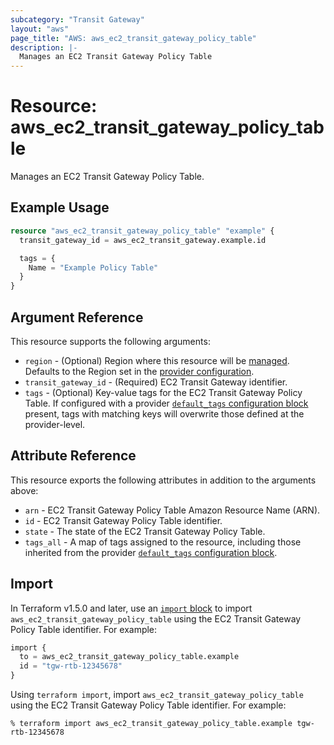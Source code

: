 ```yaml
---
subcategory: "Transit Gateway"
layout: "aws"
page_title: "AWS: aws_ec2_transit_gateway_policy_table"
description: |-
  Manages an EC2 Transit Gateway Policy Table
---
```


# Resource: aws_ec2_transit_gateway_policy_table

Manages an EC2 Transit Gateway Policy Table.

## Example Usage

```terraform
resource "aws_ec2_transit_gateway_policy_table" "example" {
  transit_gateway_id = aws_ec2_transit_gateway.example.id

  tags = {
    Name = "Example Policy Table"
  }
}
```

## Argument Reference

This resource supports the following arguments:

* `region` - (Optional) Region where this resource will be [managed](https://docs.aws.amazon.com/general/latest/gr/rande.html#regional-endpoints). Defaults to the Region set in the [provider configuration](https://registry.terraform.io/providers/hashicorp/aws/latest/docs#aws-configuration-reference).
* `transit_gateway_id` - (Required) EC2 Transit Gateway identifier.
* `tags` - (Optional) Key-value tags for the EC2 Transit Gateway Policy Table. If configured with a provider [`default_tags` configuration block](https://registry.terraform.io/providers/hashicorp/aws/latest/docs#default_tags-configuration-block) present, tags with matching keys will overwrite those defined at the provider-level.

## Attribute Reference

This resource exports the following attributes in addition to the arguments above:

* `arn` - EC2 Transit Gateway Policy Table Amazon Resource Name (ARN).
* `id` - EC2 Transit Gateway Policy Table identifier.
* `state` - The state of the EC2 Transit Gateway Policy Table.
* `tags_all` - A map of tags assigned to the resource, including those inherited from the provider [`default_tags` configuration block](https://registry.terraform.io/providers/hashicorp/aws/latest/docs#default_tags-configuration-block).

## Import

In Terraform v1.5.0 and later, use an [`import` block](https://developer.hashicorp.com/terraform/language/import) to import `aws_ec2_transit_gateway_policy_table` using the EC2 Transit Gateway Policy Table identifier. For example:

```terraform
import {
  to = aws_ec2_transit_gateway_policy_table.example
  id = "tgw-rtb-12345678"
}
```

Using `terraform import`, import `aws_ec2_transit_gateway_policy_table` using the EC2 Transit Gateway Policy Table identifier. For example:

```console
% terraform import aws_ec2_transit_gateway_policy_table.example tgw-rtb-12345678
```
